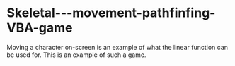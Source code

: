 # Skeletal---movement-pathfinfing-VBA-game
Moving a character on-screen is an example of what the linear function can be used for. This is an example of such a game.
